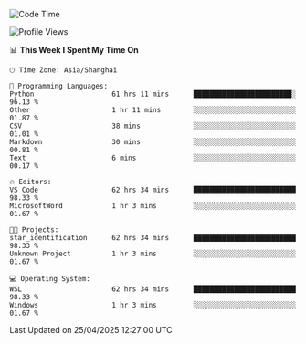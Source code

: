 <!--START_SECTION:waka-->
![Code Time](http://img.shields.io/badge/Code%20Time-2%2C715%20hrs%209%20mins-blue)

![Profile Views](http://img.shields.io/badge/Profile%20Views-0-blue)

📊 **This Week I Spent My Time On** 

```text
🕑︎ Time Zone: Asia/Shanghai

💬 Programming Languages: 
Python                   61 hrs 11 mins      ████████████████████████░   96.13 % 
Other                    1 hr 11 mins        ░░░░░░░░░░░░░░░░░░░░░░░░░   01.87 % 
CSV                      38 mins             ░░░░░░░░░░░░░░░░░░░░░░░░░   01.01 % 
Markdown                 30 mins             ░░░░░░░░░░░░░░░░░░░░░░░░░   00.81 % 
Text                     6 mins              ░░░░░░░░░░░░░░░░░░░░░░░░░   00.17 % 

🔥 Editors: 
VS Code                  62 hrs 34 mins      █████████████████████████   98.33 % 
MicrosoftWord            1 hr 3 mins         ░░░░░░░░░░░░░░░░░░░░░░░░░   01.67 % 

🐱‍💻 Projects: 
star_identification      62 hrs 34 mins      █████████████████████████   98.33 % 
Unknown Project          1 hr 3 mins         ░░░░░░░░░░░░░░░░░░░░░░░░░   01.67 % 

💻 Operating System: 
WSL                      62 hrs 34 mins      █████████████████████████   98.33 % 
Windows                  1 hr 3 mins         ░░░░░░░░░░░░░░░░░░░░░░░░░   01.67 % 
```


 Last Updated on 25/04/2025 12:27:00 UTC
<!--END_SECTION:waka-->